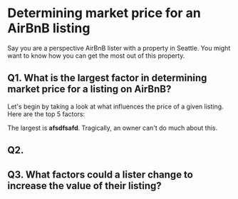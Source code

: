 # Determining market price for an AirBnB listing

Say you are a perspective AirBnB lister with a property in Seattle. You might want to know how you can get the most out of this property. 

## Q1. What is the largest factor in determining market price for a listing on AirBnB?

Let's begin by taking a look at what influences the price of a given listing. Here are the top 5 factors:

The largest is **afsdfsafd**. Tragically, an owner can't do much about this.  

## Q2. 

## Q3. What factors could a lister change to increase the value of their listing?
